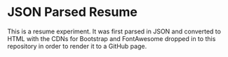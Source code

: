 # JSON Parsed Resume

This is a resume experiment. It was first parsed in JSON and converted to HTML with the CDNs for Bootstrap and FontAwesome dropped in to this repository in order to render it to a GitHub page.  
